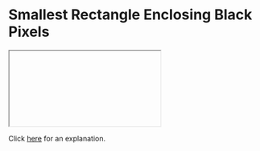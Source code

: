 # Smallest Rectangle Enclosing Black Pixels 

<iframe></iframe>

Click [here](Explanation.md) for an explanation.

